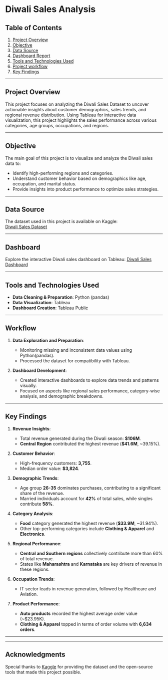 # Diwali Sales Analysis 
## Table of Contents
1. [Project Overview](#project-overview)
2. [Objective](#objective)
3. [Data Source](#data-source)
4. [Dashboard Report](#dashboard)
5. [Tools and Technologies Used](#tools-and-technologies-used)
6. [Project workflow](#workflow)
7. [Key Findings](#key-findings)



---

## Project Overview
This project focuses on analyzing the Diwali Sales Dataset to uncover actionable insights about customer demographics, sales trends, and regional revenue distribution. Using Tableau for interactive data visualization, this project highlights the sales performance across various categories, age groups, occupations, and regions.

---

## Objective
The main goal of this project is to visualize and analyze the Diwali sales data to:
- Identify high-performing regions and categories.
- Understand customer behavior based on demographics like age, occupation, and marital status.
- Provide insights into product performance to optimize sales strategies.

---

## Data Source
The dataset used in this project is available on Kaggle:  
[Diwali Sales Dataset](https://www.kaggle.com/datasets/bishtudas/diwali-sales-dataset?select=Diwali+Sales+Data.csv)

---

## Dashboard
Explore the interactive Diwali sales dashboard on Tableau: 
[Diwali Sales Dashboard](https://public.tableau.com/app/profile/snehith.reddy.kathi/viz/diwalisalesdashboard/Dashboard2)

---

## Tools and Technologies Used
- **Data Cleaning & Preparation**: Python (pandas)
- **Data Visualization**: Tableau
- **Dashboard Creation**: Tableau Public

---

## Workflow
1. **Data Exploration and Preparation**:  
   - Monitoring missing and inconsistent data values using Python(pandas).  
   - Processed the dataset for compatibility with Tableau.  

2. **Dashboard Development**:  
   - Created interactive dashboards to explore data trends and patterns visually.  
   - Focused on aspects like regional sales performance, category-wise analysis, and demographic breakdowns.

---

## Key Findings
1. **Revenue Insights**:  
   - Total revenue generated during the Diwali season: **$106M**.  
   - **Central Region** contributed the highest revenue (**$41.6M**, ~39.15%).

2. **Customer Behavior**:  
   - High-frequency customers: **3,755**.  
   - Median order value: **$3,824**.  

3. **Demographic Trends**:  
   - Age group **26-35** dominates purchases, contributing to a significant share of the revenue.  
   - Married individuals account for **42%** of total sales, while singles contribute **58%**.

4. **Category Analysis**:  
   - **Food** category generated the highest revenue (**$33.9M**, ~31.94%).  
   - Other top-performing categories include **Clothing & Apparel** and **Electronics**.

5. **Regional Performance**:  
   - **Central and Southern regions** collectively contribute more than 60% of total revenue.  
   - States like **Maharashtra** and **Karnataka** are key drivers of revenue in these regions.

6. **Occupation Trends**:  
   - IT sector leads in revenue generation, followed by Healthcare and Aviation.

7. **Product Performance**:  
   - **Auto products** recorded the highest average order value (~$23.95K).  
   - **Clothing & Apparel** topped in terms of order volume with **6,634 orders**.

---

--- 
## Acknowledgments
Special thanks to [Kaggle](https://www.kaggle.com/) for providing the dataset and the open-source tools that made this project possible.
